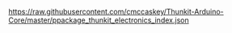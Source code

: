 https://raw.githubusercontent.com/cmccaskey/Thunkit-Arduino-Core/master/ppackage_thunkit_electronics_index.json
